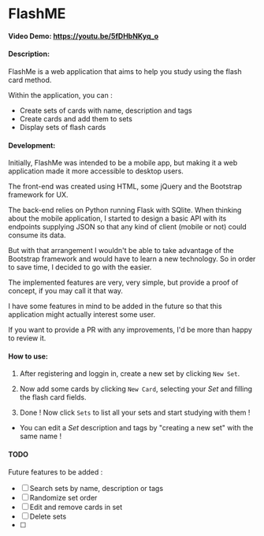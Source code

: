 # FlashME
#### Video Demo:  <https://youtu.be/5fDHbNKyq_o>
#### Description:
FlashMe is a web application that aims to help you study using the flash card method.

Within the application, you can :

- Create sets of cards with name, description and tags
- Create cards and add them to sets
- Display sets of flash cards

#### Development:

Initially, FlashMe was intended to be a mobile app, but making it a web application made it more accessible to desktop users.

The front-end was created using HTML, some jQuery and the Bootstrap framework for UX.

The back-end relies on Python running Flask with SQlite. When thinking about the mobile application, I started to design a basic API with its endpoints supplying JSON so that any kind of client (mobile or not) could consume its data.

But with that arrangement I wouldn't be able to take advantage of the Bootstrap framework and would have to learn a new technology. So in order to save time, I decided to go with the easier.

The implemented features are very, very simple, but provide a proof of concept, if you may call it that way.

I have some features in mind to be added in the future so that this application might actually interest some user.

If you want to provide a PR with any improvements, I'd be more than happy to review it. 

#### How to use:

1. After registering and loggin in, create a new set by clicking `New Set`.

2. Now add some cards by clicking `New Card`, selecting your *Set* and filling the flash card fields.

3. Done ! Now click `Sets` to list all your sets and start studying with them !

- You can edit a *Set* description and tags by "creating a new set" with the same name !

#### TODO

Future features to be added :

- [ ] Search sets by name, description or tags
- [ ] Randomize set order
- [ ] Edit and remove cards in set
- [ ] Delete sets
- [ ] 